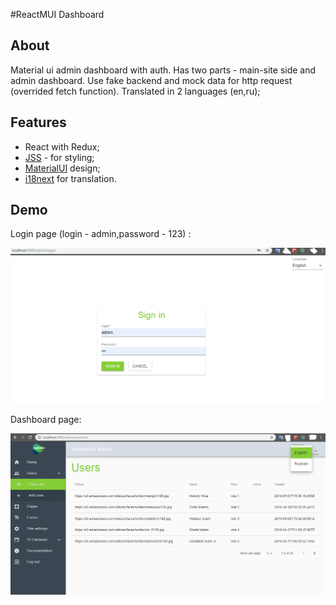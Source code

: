 #ReactMUI Dashboard

## About
Material ui admin dashboard with auth. Has two parts - main-site side and admin dashboard.
Use fake backend and mock data for http request (overrided fetch function).
Translated in 2 languages (en,ru);

## Features
* React with Redux; 
* [JSS](https://cssinjs.org/?v=v10.0.0-alpha.22) - for styling;
* [ MaterialUI](https://material-ui.com/) design;
* [i18next](www.i18next.com) for translation.

## Demo

Login page (login - admin,password - 123) :

![muiAdmin-login](https://github.com/antonBogomil/admin-mui/blob/master/public/screen-login.png)

Dashboard page:

![muiAdmin](https://github.com/antonBogomil/admin-mui/blob/master/public/screen-dashboard.png)



